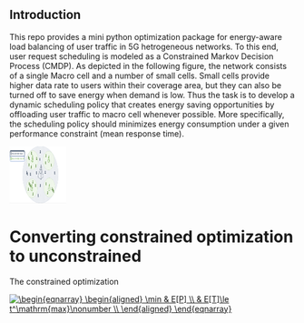 ## Introduction

This repo provides a mini python optimization package for energy-aware load balancing of 
user traffic in 5G hetrogeneous networks. To this end, user request scheduling 
is modeled as a Constrained Markov Decision Process (CMDP). As depicted in the
following figure, the network consists
of a single Macro cell and a number of small cells. Small cells provide higher
data rate to users within their coverage area, but they can also be turned off 
to save energy when demand is low. Thus the task is to develop a dynamic scheduling 
policy that creates energy saving opportunities by offloading user traffic to macro 
cell whenever possible. More specifically, the scheduling policy should minimizes 
energy consumption under a given performance constraint (mean response time).

<img src="hetnet-model.png" alt="perHr" style="width: 100px; height: 100px" />

# Converting constrained optimization to unconstrained
The constrained optimization 

<a href="https://www.codecogs.com/eqnedit.php?latex=\begin{eqnarray}&space;\begin{aligned}&space;\min&space;&&space;E[P]&space;\\&space;&&space;E[T]\le&space;t^\mathrm{max}\nonumber&space;\\&space;\end{aligned}&space;\end{eqnarray}" target="_blank"><img src="https://latex.codecogs.com/gif.latex?\begin{eqnarray}&space;\begin{aligned}&space;\min&space;&&space;E[P]&space;\\&space;&&space;E[T]\le&space;t^\mathrm{max}\nonumber&space;\\&space;\end{aligned}&space;\end{eqnarray}" title="\begin{eqnarray} \begin{aligned} \min & E[P] \\ & E[T]\le t^\mathrm{max}\nonumber \\ \end{aligned} \end{eqnarray}" /></a>
